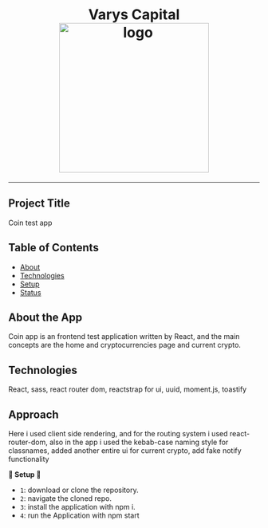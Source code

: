 <h1 align="center">
  Varys Capital

  <br>
  <img src="https://images.pexels.com/photos/843700/pexels-photo-843700.jpeg?auto=compress&cs=tinysrgb&w=1260&h=750&dpr=1" alt="logo" title="logo" width="300">
  <br>
</h1>


<hr />



## Project Title

Coin test app

## Table of Contents

<!-- START doctoc generated TOC please keep comment here to allow auto update -->
<!-- DON'T EDIT THIS SECTION, INSTEAD RE-RUN doctoc TO UPDATE -->

- [About](#About)
- [Technologies](#Technologies)
- [Setup](#setup)
- [Status](#status)


## About the App

Coin app is an frontend test application written by React, and the main concepts are the home and cryptocurrencies page and current crypto.

## Technologies

React, sass, react router dom, reactstrap for ui, uuid, moment.js, toastify

## Approach

Here i used client side rendering, and for the routing system i used react-router-dom, also in the app i used the kebab-case naming style for classnames, added another entire ui for current crypto, add fake notify functionality

**🚨 Setup 🚨**

- `1`: download or clone the repository.
- `2`: navigate the cloned repo.
- `3`: install the application with npm i.
- `4`: run the Application with npm start